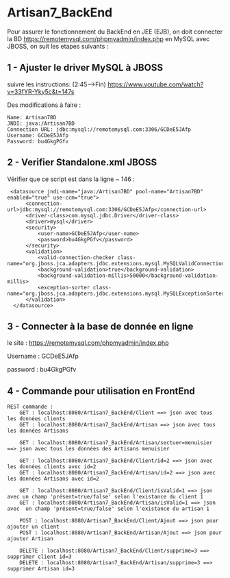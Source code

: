 # Artisan7_BackEnd
Pour assurer le fonctionnement du BackEnd en JEE (EJB), on doit connecter la BD https://remotemysql.com/phpmyadmin/index.php
en MySQL avec JBOSS, on suit les etapes suivants :

## 1 - Ajuster le driver MySQL à JBOSS
suivre les instructions: (2:45-->Fin) https://www.youtube.com/watch?v=33fYR-Yky5c&t=147s

Des modifications à faire : 
```
Name: Artisan7BD
JNDI: java:/Artisan7BD
Connection URL: jdbc:mysql://remotemysql.com:3306/GCDeE5JAfp
Username: GCDeE5JAfp
Password: bu4GkgPGfv
```

## 2 - Verifier Standalone.xml JBOSS
Vérifier que ce script est dans la ligne ~ 146 :
```
 <datasource jndi-name="java:/Artisan7BD" pool-name="Artisan7BD" enabled="true" use-ccm="true">
      <connection-url>jdbc:mysql://remotemysql.com:3306/GCDeE5JAfp</connection-url>
      <driver-class>com.mysql.jdbc.Driver</driver-class>
      <driver>mysql</driver>
      <security>
          <user-name>GCDeE5JAfp</user-name>
          <password>bu4GkgPGfv</password>
      </security>
      <validation>
          <valid-connection-checker class-name="org.jboss.jca.adapters.jdbc.extensions.mysql.MySQLValidConnectionChecker"/>
          <background-validation>true</background-validation>
          <background-validation-millis>50000</background-validation-millis>
          <exception-sorter class-name="org.jboss.jca.adapters.jdbc.extensions.mysql.MySQLExceptionSorter"/>
      </validation>
  </datasource>
```
## 3 - Connecter à la base de donnée en ligne
le site : https://remotemysql.com/phpmyadmin/index.php

Username : GCDeE5JAfp

password : bu4GkgPGfv

## 4 - Commande pour utilisation en FrontEnd
```
REST commande :
	GET : localhost:8080/Artisan7_BackEnd/Client ==> json avec tous les données clients
	GET : localhost:8080/Artisan7_BackEnd/Artisan ==> json avec tous les données Artisans

	GET : localhost:8080/Artisan7_BackEnd/Artisan/sectuer=menuisier ==> json avec tous les données des Artisans menuisier

	GET : localhost:8080/Artisan7_BackEnd/Client/id=2 ==> json avec les données clients avec id=2
	GET : localhost:8080/Artisan7_BackEnd/Artisan/id=2 ==> json avec les données Artisans avec id=2

	GET : localhost:8080/Artisan7_BackEnd/Client/isValid=1 ==> json avec un champ 'présent=true/false' selon l'existance du client 1
	GET : localhost:8080/Artisan7_BackEnd/Artisan/isValid=1 ==> json avec  un champ 'présent=true/false' selon l'existance du artisan 1

	POST : localhost:8080/Artisan7_BackEnd/Client/Ajout ==> json pour ajouter un client
	POST : localhost:8080/Artisan7_BackEnd/Artisan/Ajout ==> json pour ajouter Artisan

	DELETE : localhost:8080/Artisan7_BackEnd/Client/supprime=3 ==> supprimer client id=3
	DELETE : localhost:8080/Artisan7_BackEnd/Artisan/supprime=3 ==> supprimer Artisan id=3	
```
